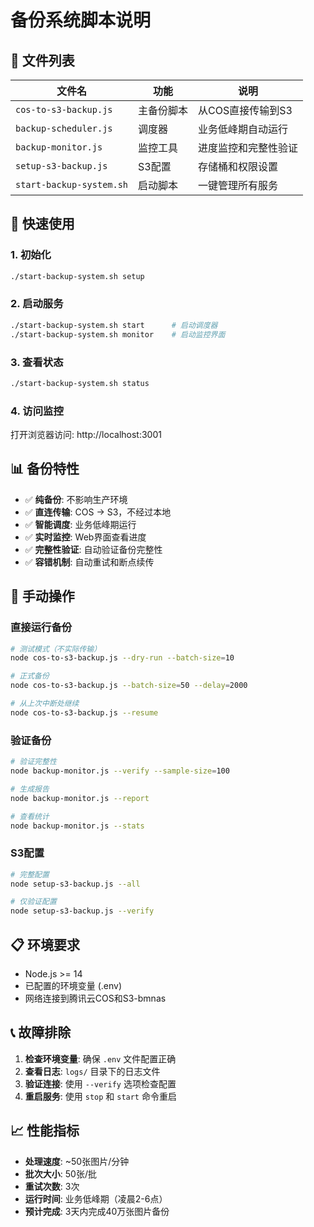 # 备份系统脚本说明

## 📁 文件列表

| 文件名 | 功能 | 说明 |
|--------|------|------|
| `cos-to-s3-backup.js` | 主备份脚本 | 从COS直接传输到S3 |
| `backup-scheduler.js` | 调度器 | 业务低峰期自动运行 |
| `backup-monitor.js` | 监控工具 | 进度监控和完整性验证 |
| `setup-s3-backup.js` | S3配置 | 存储桶和权限设置 |
| `start-backup-system.sh` | 启动脚本 | 一键管理所有服务 |

## 🚀 快速使用

### 1. 初始化
```bash
./start-backup-system.sh setup
```

### 2. 启动服务
```bash
./start-backup-system.sh start      # 启动调度器
./start-backup-system.sh monitor    # 启动监控界面
```

### 3. 查看状态
```bash
./start-backup-system.sh status
```

### 4. 访问监控
打开浏览器访问: http://localhost:3001

## 📊 备份特性

- ✅ **纯备份**: 不影响生产环境
- ✅ **直连传输**: COS → S3，不经过本地
- ✅ **智能调度**: 业务低峰期运行
- ✅ **实时监控**: Web界面查看进度
- ✅ **完整性验证**: 自动验证备份完整性
- ✅ **容错机制**: 自动重试和断点续传

## 🔧 手动操作

### 直接运行备份
```bash
# 测试模式（不实际传输）
node cos-to-s3-backup.js --dry-run --batch-size=10

# 正式备份
node cos-to-s3-backup.js --batch-size=50 --delay=2000

# 从上次中断处继续
node cos-to-s3-backup.js --resume
```

### 验证备份
```bash
# 验证完整性
node backup-monitor.js --verify --sample-size=100

# 生成报告
node backup-monitor.js --report

# 查看统计
node backup-monitor.js --stats
```

### S3配置
```bash
# 完整配置
node setup-s3-backup.js --all

# 仅验证配置
node setup-s3-backup.js --verify
```

## 📋 环境要求

- Node.js >= 14
- 已配置的环境变量 (.env)
- 网络连接到腾讯云COS和S3-bmnas

## 📞 故障排除

1. **检查环境变量**: 确保 `.env` 文件配置正确
2. **查看日志**: `logs/` 目录下的日志文件
3. **验证连接**: 使用 `--verify` 选项检查配置
4. **重启服务**: 使用 `stop` 和 `start` 命令重启

## 📈 性能指标

- **处理速度**: ~50张图片/分钟
- **批次大小**: 50张/批
- **重试次数**: 3次
- **运行时间**: 业务低峰期（凌晨2-6点）
- **预计完成**: 3天内完成40万张图片备份
